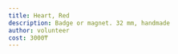 ```yaml
---
title: Heart, Red
description: Badge or magnet. 32 mm, handmade
author: volunteer
cost: 3000₸
---
```

